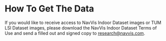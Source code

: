 # How To Get The Data
If you would like to receive access to NavVis Indoor Dataset images or TUM LSI Dataset images, please download the NavVis Indoor Dataset Terms of Use and send a filled out and signed copy to research@navvis.com.
